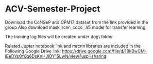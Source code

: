 # ACV-Semester-Project

Download the CoNSeP and CPM17 dataset from the link provided in the group
Also download mask_rcnn_coco_.h5 model for transfer learning

The training log files will be created under \log\ folder

Related Jupter notebook link and mrcnn libraries are included in the Following Google Drive link:
https://drive.google.com/file/d/18kBwGM-iEeDYsOf6q6DsKnHJiOY15LwN/view?usp=sharing
